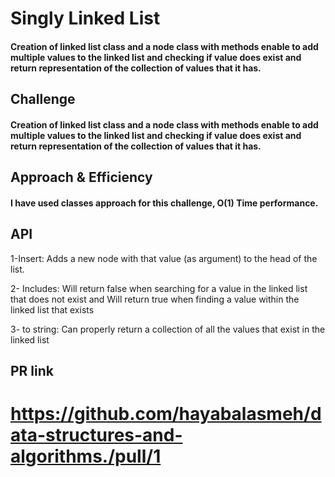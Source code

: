 # Singly Linked List
#### Creation of linked list class and a node class with methods enable to add multiple values to the linked list and checking if value does exist and return representation of the collection of values that it has.

## Challenge
#### Creation of linked list class and a node class with methods enable to add multiple values to the linked list and checking if value does exist and return representation of the collection of values that it has.

## Approach & Efficiency
#### I have used classes approach for this challenge, O(1) Time performance.

## API
1-Insert: Adds a new node with that value (as argument) to the head of the list.

2- Includes: Will return false when searching for a value in the linked list that does not exist and Will return true when finding a value within the linked list that exists

3- to string: Can properly return a collection of all the values that exist in the linked list

## PR link
# https://github.com/hayabalasmeh/data-structures-and-algorithms./pull/1